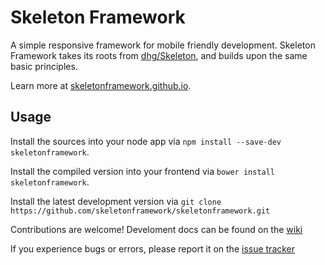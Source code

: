 # Skeleton Framework
A simple responsive framework for mobile friendly development. 
Skeleton Framework takes its roots from [dhg/Skeleton](https://github.com/dhg/Skeleton), and builds upon the same basic principles.

Learn more at [skeletonframework.github.io](http://skeletonframework.github.io/).

## Usage
Install the sources into your node app via `npm install --save-dev skeletonframework`.

Install the compiled version into your frontend via `bower install skeletonframework`.

Install the latest development version via `git clone https://github.com/skeletonframework/skeletonframework.git`

Contributions are welcome! Develoment docs can be found on the [wiki](https://github.com/skeletonframework/skeletonframework/wiki/Skeleton-Framework-Development)

If you experience bugs or errors, please report it on the [issue tracker](https://github.com/skeletonframework/skeletonframework/issues)
